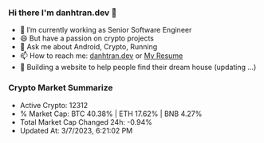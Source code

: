 ### Hi there I'm danhtran.dev 👋

- 🔭 I’m currently working as Senior Software Engineer
- 😄 But have a passion on crypto projects
- 💬 Ask me about Android, Crypto, Running 
- 📫 How to reach me: <a href="https://danhtran.dev" target="_blank">danhtran.dev</a> or <a href="Dan-Resume.pdf" target="_blank">My Resume</a>
- 🌱 Building a website to help people find their dream house (updating ...)

### Crypto Market Summarize
- Active Crypto: 12312
- % Market Cap: BTC 40.38% | ETH 17.62% | BNB 4.27%
- Total Market Cap Changed 24h: -0.94%
- Updated At: 3/7/2023, 6:21:02 PM
